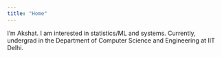 ```yaml
---
title: "Home"
---
```

I’m Akshat. I am interested in statistics/ML and systems. Currently, undergrad in the Department of Computer Science and Engineering at IIT Delhi.
